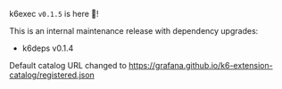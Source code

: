 k6exec `v0.1.5` is here 🎉!

This is an internal maintenance release with dependency upgrades:

- k6deps v0.1.4

Default catalog URL changed to https://grafana.github.io/k6-extension-catalog/registered.json
